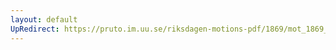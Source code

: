 ```yaml
---
layout: default
UpRedirect: https://pruto.im.uu.se/riksdagen-motions-pdf/1869/mot_1869__ak__2/mot_1869__ak__2-004.pdf
---
```

